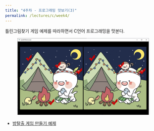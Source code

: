 ```yaml
---
title: "4주차 - 프로그래밍 맛보기(3)"
permalink: /lectures/c/week4/
---
```

틀린그림찾기 게임 예제를 따라하면서 C언어 프로그래밍을 맛본다.

<figure>
  <img src="/assets/images/differences.png" alt="틀린그림찾기">
</figure>

- [방탈출 게임 만들기 예제](/docs/c/differences/)
